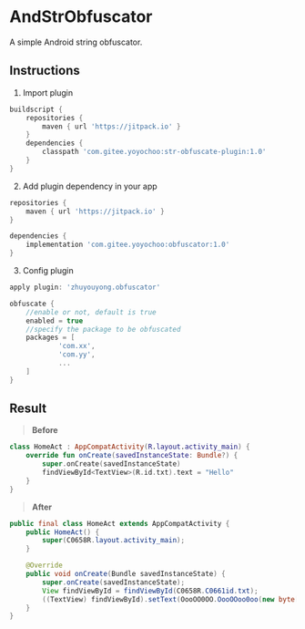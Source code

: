# AndStrObfuscator
A simple Android string obfuscator.

## Instructions
1.  Import plugin
```gradle
buildscript {
    repositories {
        maven { url 'https://jitpack.io' }
    }
    dependencies {
        classpath 'com.gitee.yoyochoo:str-obfuscate-plugin:1.0'
    }
}
```
2.  Add plugin dependency in your app
```gradle
repositories {
    maven { url 'https://jitpack.io' }
}

dependencies {
    implementation 'com.gitee.yoyochoo:obfuscator:1.0'
}
```
3.  Config plugin
```gradle
apply plugin: 'zhuyouyong.obfuscator'

obfuscate {
    //enable or not, default is true
    enabled = true
    //specify the package to be obfuscated
    packages = [
            'com.xx',
            'com.yy',
            ...
    ]
}
```

## Result
> **Before**
```kotlin
class HomeAct : AppCompatActivity(R.layout.activity_main) {
    override fun onCreate(savedInstanceState: Bundle?) {
        super.onCreate(savedInstanceState)
        findViewById<TextView>(R.id.txt).text = "Hello"
    }
}
```
> **After**
```java
public final class HomeAct extends AppCompatActivity {
    public HomeAct() {
        super(C0658R.layout.activity_main);
    }

    @Override
    public void onCreate(Bundle savedInstanceState) {
        super.onCreate(savedInstanceState);
        View findViewById = findViewById(C0658R.C0661id.txt);
        ((TextView) findViewById).setText(OooOO0OO.OooOOoo0oo(new byte[]{124, 85, 92, 90, 94}, "400611"));
    }
}
```
